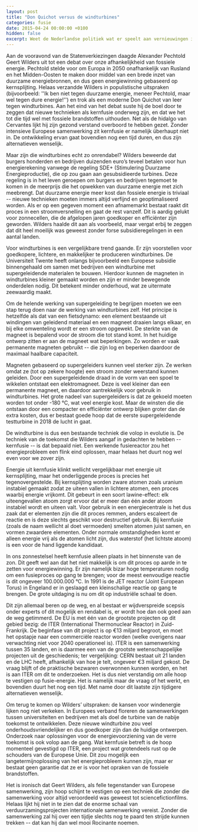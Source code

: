 ```yaml
---
layout: post
title: "Don Quichot versus de windturbines"
categories: fusie
date: 2015-04-24 00:00:00 +0100
hidden: false
excerpt: Weet de Nederlandse politiek wat er speelt aan vernieuwingen in energievoorziening? Een bespreking van de langetermijnoplossingen die door de wetenschap ontwikkeld worden, de politiek ten spijt. 
---
```


Aan de vooravond van de Statenverkiezingen daagde Alexander Pechtold Geert Wilders uit tot een debat over onze afhankelijkheid van fossiele energie. Pechtold stelde voor om Europa in 2050 onafhankelijk van Rusland en het Midden-Oosten te maken door middel van een brede inzet van duurzame energiebronnen, en dus geen energiewinning gebaseerd op kernsplijting. Helaas verzandde Wilders in populistische uitspraken (bijvoorbeeld: ''Ik ben niet tegen duurzame energie, meneer Pechtold, maar wel tegen dure energie!'') en trok als een moderne Don Quichot van leer tegen windturbines. Aan het eind van het debat suste hij de boel door te zeggen dat nieuwe technieken als kernfusie onderweg zijn, en dat we het tot die tijd wel met fossiele brandstoffen uithouden. Net als de hidalgo van Cervantes lijkt hij zijn gezond verstand overboord te hebben gezet. Zonder intensieve Europese samenwerking zit kernfusie er namelijk überhaupt niet in. De ontwikkeling ervan gaat bovendien nog een tijd duren, en dus zijn alternatieven wenselijk.

Maar zijn die windturbines echt zo onrendabel? Wilders beweerde dat burgers honderden en bedrijven duizenden euro’s teveel betalen voor hun energierekening vanwege de regeling SDE+ (Stimulering Duurzame Energieproductie), die op zou gaan aan gesubsidieerde turbines. Deze regeling is in het leven geroepen om burgers en bedrijven tegemoet te komen in de meerprijs die het opwekken van duurzame energie met zich meebrengt. Dat duurzame energie meer kost dan fossiele energie is triviaal -- nieuwe technieken moeten immers altijd verfijnd en geoptimaliseerd worden. Als er op een gegeven moment een afnamemarkt bestaat raakt dit proces in een stroomversnelling en gaat de rest vanzelf. Dit is aardig gelukt voor zonnecellen, die de afgelopen jaren goedkoper en efficiënter zijn geworden. Wilders haalde dit aan als voorbeeld, maar vergat erbij te zeggen dat dit heel moeilijk was geweest zonder forse subsidieregelingen in een aantal landen. 

Voor windturbines is een vergelijkbare trend gaande. Er zijn voorstellen voor goedkopere, lichtere, en makkelijker te produceren windturbines. De Universiteit Twente heeft onlangs bijvoorbeeld een Europese subsidie binnengehaald om samen met bedrijven een windturbine met supergeleidende materialen te bouwen. Hierdoor kunnen de magneten in windturbines kleiner gemaakt worden en zijn er minder bewegende onderdelen nodig. Dit betekent minder onderhoud, wat ze uitermate zeewaardig maakt. 

Om de helende werking van supergeleiding te begrijpen moeten we een stap terug doen naar de werking van windturbines zelf. Het principe is hetzelfde als dat van een fietsdynamo: een element bestaande uit windingen van geleidend materiaal en een magneet draaien langs elkaar, en bij elke omwenteling wordt er een stroom opgewekt. De sterkte van de magneet is bepalend voor de stroom die tot stand komt. In het huidige ontwerp zitten er aan de magneet wat beperkingen. Zo worden er vaak permanente magneten gebruikt -- die zijn log en beperken daardoor de maximaal haalbare capaciteit. 

Magneten gebaseerd op supergeleiders kunnen veel sterker zijn. Ze werken omdat ze (tot op zekere hoogte) een stroom zonder weerstand kunnen geleiden. Door een supergeleidende draad in de vorm van een spoel te wikkelen ontstaat een elektromagneet. Deze is veel kleiner dan een permanente magneet, en daardoor aantrekkelijk voor gebruik in windturbines. Het grote nadeel van supergeleiders is dat ze gekoeld moeten worden tot onder -180 °C, wat veel energie kost. Maar de winsten die die ontstaan door een compacter en efficiënter ontwerp blijken groter dan de extra kosten, dus er bestaat goede hoop dat de eerste supergeleidende testturbine in 2018 de lucht in gaat.

De windturbine is dus een bestaande techniek die volop in evolutie is. De techniek van de toekomst die Wilders aangaf in gedachten te hebben -- kernfusie -- is dat bepaald niet. Een werkende fusiereactor zou het energieprobleem een flink eind oplossen, maar helaas het duurt nog wel even voor we zover zijn.

Energie uit kernfusie klinkt wellicht vergelijkbaar met energie uit kernsplijting, maar het onderliggende proces is precies het tegenovergestelde. Bij kernsplijting worden zware atomen zoals uranium instabiel gemaakt zodat ze uiteen vallen in lichtere atomen, een proces waarbij energie vrijkomt. Dit gebeurt in een soort lawine-effect: elk uiteengevallen atoom zorgt ervoor dat er meer dan één ander atoom instabiel wordt en uiteen valt. Voor gebruik in een energiecentrale is het dus zaak dat er elementen zijn die dit proces remmen, anders escaleert de reactie en is deze slechts geschikt voor destructief gebruik. Bij kernfusie (zoals de naam wellicht al doet vermoeden) smelten atomen juist samen, en vormen zwaardere elementen. Onder normale omstandigheden komt er alleen energie vrij als de atomen licht zijn, dus waterstof (het lichtste atoom) is een voor de hand liggende kandidaat.

In ons zonnestelsel heeft kernfusie alleen plaats in het binnenste van de zon. Dit geeft wel aan dat het niet makkelijk is om dit proces op aarde in te zetten voor energiewinning. Er zijn namelijk bizar hoge temperaturen nodig om een fusieproces op gang te brengen; voor de meest eenvoudige reactie is dit ongeveer 100.000.000 °C. In 1991 is de JET reactor (Joint European Torus) in Engeland er in geslaagd een kleinschalige reactie op gang te brengen. De grote uitdaging is nu om dit op industriële schaal te doen.

Dit zijn allemaal beren op de weg, en al bestaat er wijdverspreide scepsis onder experts of dit mogelijk en rendabel is, er wordt hoe dan ook goed aan de weg getimmerd. De EU is met één van de grootste projecten op dit gebied bezig: de ITER (International Thermonuclear Reactor) in Zuid-Frankrijk. De beginfase van dit project is op €13 miljard begroot, en moet het opstapje naar een commerciële reactor worden (welke overigens naar verwachting niet voor 2040 operationeel is). ITER is een samenwerking tussen 35 landen, en is daarmee een van de grootste wetenschappelijke projecten uit de geschiedenis; ter vergelijking: CERN bestaat uit 21 landen en de LHC heeft, afhankelijk van hoe je telt, ongeveer €3 miljard gekost. De vraag blijft of de praktische bezwaren overwonnen kunnen worden, en het is aan ITER om dit te onderzoeken. Het is dus niet verstandig om alle hoop te vestigen op fusie-energie. Het is namelijk maar de vraag of het werkt, en bovendien duurt het nog een tijd. Met name door dit laatste zijn tijdigere alternatieven wenselijk.

Om terug te komen op Wilders’ uitspraken: de kansen voor windenergie lijken nog niet verkeken. In Europees verband floreren de samenwerkingen tussen universiteiten en bedrijven met als doel de turbine van de nabije toekomst te ontwikkelen. Deze nieuwe windturbine zou veel onderhoudsvriendelijker en dus goedkoper zijn dan de huidige ontwerpen. Onderzoek naar oplossingen voor de energievoorziening van de verre toekomst is ook volop aan de gang. Wat kernfusie betreft is de hoop momenteel gevestigd op ITER, een project wat grotendeels rust op de schouders van de Europese Unie. Dit zou mogelijk een langetermijnoplossing van het energieprobleem kunnen zijn, maar er bestaat geen garantie dat ze er is voor het opraken van de fossiele brandstoffen.

Het is ironisch dat Geert Wilders, als felle tegenstander van Europese samenwerking, zijn hoop schijnt te vestigen op een techniek die zonder die samenwerking voor altijd veroordeeld was geweest tot sciencefictionfilms. Helaas lijkt hij niet in te zien dat de enorme schaal van verduurzamingsprojecten internationale samenwerking vereist. Zonder die samenwerking zal hij over een tijdje slechts nog te paard ten strijde kunnen trekken -- dat kan hij dan wel mooi Rocinante noemen.
